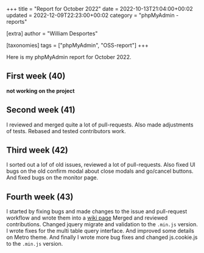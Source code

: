 +++
title = "Report for October 2022"
date = 2022-10-13T21:04:00+00:02
updated = 2022-12-09T22:23:00+00:02
category = "phpMyAdmin - reports"

[extra]
author = "William Desportes"

[taxonomies]
tags = ["phpMyAdmin", "OSS-report"]
+++

Here is my phpMyAdmin report for October 2022.

<!-- more -->

## First week (40)

__not working on the project__

## Second week (41)

I reviewed and merged quite a lot of pull-requests.
Also made adjustments of tests. Rebased and tested contributors work.

## Third week (42)

I sorted out a lof of old issues, reviewed a lot of pull-requests.
Also fixed UI bugs on the old confirm modal about close modals and go/cancel buttons.
And fixed bugs on the monitor page.

## Fourth week (43)

I started by fixing bugs and made changes to the issue and pull-request workflow and wrote them into a [wiki page](https://github.com/phpmyadmin/phpmyadmin/wiki/Issue-and-pull-request-management)
Merged and reviewed contributions. Changed jquery migrate and validation to the `.min.js` version.
I wrote fixes for the multi table query interface. And improved some details on Metro theme.
And finally I wrote more bug fixes and changed js.cookie.js to the `.min.js` version.
